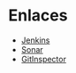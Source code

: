 # Enlaces

- [Jenkins](http://157.253.238.75:8080/jenkins-misovirtual/)
- [Sonar](http://157.253.238.75:8080/sonar-misovirtual/)
- [GitInspector](https://misw-4104-web.github.io/202112_Equipo_27/reports/)
